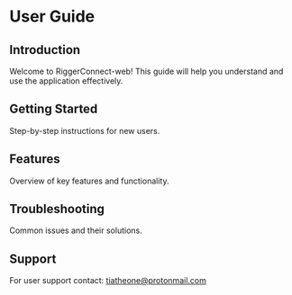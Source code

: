 # User Guide

## Introduction
Welcome to RiggerConnect-web! This guide will help you understand and use the application effectively.

## Getting Started
Step-by-step instructions for new users.

## Features
Overview of key features and functionality.

## Troubleshooting
Common issues and their solutions.

## Support
For user support contact: tiatheone@protonmail.com

